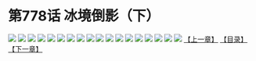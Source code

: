 # 第778话 冰境倒影（下）
![](https://mhpic.xiaomingtaiji.net/comic/D/斗破苍穹/第778话F1_262444/1.jpg-zymk.middle.webp)
![](https://mhpic.xiaomingtaiji.net/comic/D/斗破苍穹/第778话F1_262444/2.jpg-zymk.middle.webp)
![](https://mhpic.xiaomingtaiji.net/comic/D/斗破苍穹/第778话F1_262444/3.jpg-zymk.middle.webp)
![](https://mhpic.xiaomingtaiji.net/comic/D/斗破苍穹/第778话F1_262444/4.jpg-zymk.middle.webp)
![](https://mhpic.xiaomingtaiji.net/comic/D/斗破苍穹/第778话F1_262444/5.jpg-zymk.middle.webp)
![](https://mhpic.xiaomingtaiji.net/comic/D/斗破苍穹/第778话F1_262444/6.jpg-zymk.middle.webp)
![](https://mhpic.xiaomingtaiji.net/comic/D/斗破苍穹/第778话F1_262444/7.jpg-zymk.middle.webp)
![](https://mhpic.xiaomingtaiji.net/comic/D/斗破苍穹/第778话F1_262444/8.jpg-zymk.middle.webp)
![](https://mhpic.xiaomingtaiji.net/comic/D/斗破苍穹/第778话F1_262444/9.jpg-zymk.middle.webp)
![](https://mhpic.xiaomingtaiji.net/comic/D/斗破苍穹/第778话F1_262444/10.jpg-zymk.middle.webp)
![](https://mhpic.xiaomingtaiji.net/comic/D/斗破苍穹/第778话F1_262444/11.jpg-zymk.middle.webp)
![](https://mhpic.xiaomingtaiji.net/comic/D/斗破苍穹/第778话F1_262444/12.jpg-zymk.middle.webp)
![](https://mhpic.xiaomingtaiji.net/comic/D/斗破苍穹/第778话F1_262444/13.jpg-zymk.middle.webp)
![](https://mhpic.xiaomingtaiji.net/comic/D/斗破苍穹/第778话F1_262444/14.jpg-zymk.middle.webp)
![](https://mhpic.xiaomingtaiji.net/comic/D/斗破苍穹/第778话F1_262444/15.jpg-zymk.middle.webp)
![](https://mhpic.xiaomingtaiji.net/comic/D/斗破苍穹/第778话F1_262444/16.jpg-zymk.middle.webp)
![](https://mhpic.xiaomingtaiji.net/comic/D/斗破苍穹/第778话F1_262444/17.jpg-zymk.middle.webp)
![](https://mhpic.xiaomingtaiji.net/comic/D/斗破苍穹/第778话F1_262444/18.jpg-zymk.middle.webp)
[【上一章】](./781.md)
[【目录】](./README.md)
[【下一章】](./783.md)
